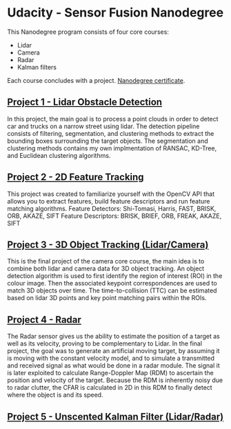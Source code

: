 
# Udacity - Sensor Fusion Nanodegree

This Nanodegree program consists of four core courses:
- Lidar
- Camera
- Radar
- Kalman filters

Each course concludes with a project. [Nanodegree certificate](https://confirm.udacity.com/U5XUPGDV).

## [Project 1 - Lidar Obstacle Detection](https://github.com/AntoBongio/Sensor_Fusion_Nanodegree/tree/main/01_Lidar_Obstacle_Detection)

In this project, the main goal is to process a point clouds in order to detect
car and trucks on a narrow street using lidar. The detection pipeline consists
of filtering, segmentation, and clustering methods to extract the bounding
boxes surrounding the target objects. The segmentation and clustering methods
contains my own implmentation of RANSAC, KD-Tree, and Euclidean clustering
algorithms.

## [Project 2 - 2D Feature Tracking](https://github.com/AntoBongio/Sensor_Fusion_Nanodegree/tree/main/02_2D_Feature_Tracking)

This project was created to familiarize yourself with the OpenCV API that allows you to extract features, build feature descriptors and run feature matching algorithms. 
Feature Detectors: Shi-Tomasi, Harris, FAST, BRISK, ORB, AKAZE, SIFT
Feature Descriptors: BRISK, BRIEF, ORB, FREAK, AKAZE, SIFT


## [Project 3 - 3D Object Tracking (Lidar/Camera)](https://github.com/AntoBongio/Sensor_Fusion_Nanodegree/tree/main/03_3D_Object_Tracking)

This is the final project of the camera core course, the main idea is to combine both lidar and camera data for 3D object tracking. An object detection algorithm is used to first identify the region of interest (ROI) in the colour image. Then the associated keypoint correspondences are used to match 3D objects over time. The time-to-collision (TTC) can be estimated based on lidar 3D points and key point matching pairs within the ROIs.

## [Project 4 - Radar](https://github.com/AntoBongio/Sensor_Fusion_Nanodegree/tree/main/04_Radar)

The Radar sensor gives us the ability to estimate the position of a target as well as its velocity, proving to be complementary to Lidar. In the final project, the goal was to generate an artificial moving target, by assuming it is moving with the constant velocity model,  and to simulate a transmitted and received signal as what would be done in a radar module. The signal it is later exploited to calculate Range-Doppler Map (RDM) to ascertain the position and velocity of the target. Because the RDM is inherently noisy due to radar clutter, the CFAR is calculated in 2D in this RDM to finally detect where the object is and its speed.

## [Project 5 - Unscented Kalman Filter (Lidar/Radar)](https://github.com)


